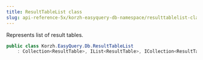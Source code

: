 ```yaml
---
title: ResultTableList class
slug: api-reference-5x/korzh-easyquery-db-namespace/resulttablelist-class
---
```



Represents list of result tables.
```csharp
public class Korzh.EasyQuery.Db.ResultTableList
    : Collection<ResultTable>, IList<ResultTable>, ICollection<ResultTable>, IEnumerable<ResultTable>, IEnumerable, IList, ICollection, IReadOnlyList<ResultTable>, IReadOnlyCollection<ResultTable>

```